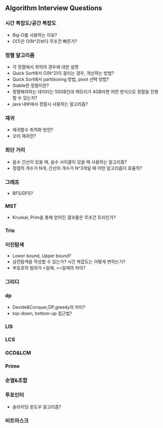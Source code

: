 ## Algorithm Interview Questions

### 시간 복잡도/공간 복잡도
- Big-O를 사용하는 이유?
- O(1)은 O(N^2)보다 무조건 빠른가?

### 정렬 알고리즘
- 각 정렬에서 최악의 경우에 대한 설명
- Quick Sort에서 O(N^2)이 걸리는 경우, 개선하는 방법?
- Quick Sort에서 partitioning 방법, pivot 선택 방법?
- Stable한 정렬이란?
- 정렬해야하는 데이터는 50GB인데 메모리가 4GB라면 어떤 방식으로 정렬을 진행할 수 있는지?
- java 내부에서 정렬시 사용하는 알고리즘?

### 재귀
- 재귀함수 최적화 방안?
- 꼬리 재귀란?

### 최단 거리
- 음수 간선이 있을 때, 음수 사이클이 있을 때 사용하는 알고리즘?
- 정점의 개수가 N개, 간선의 개수가 N^3개일 때 어떤 알고리즘이 효율적?

### 그래프
- BFS/DFS?

### MST
- Kruskal, Prim을 통해 얻어진 결과물은 무조건 트리인가?

### Trie

### 이진탐색
- Lower bound, Upper bound?
- 삼진탐색을 작성할 수 있는가? 시간 복잡도는 어떻게 변하는가?
- 부등호의 범위가 <일때, <=일때의 차이?

### 그리디

### dp
- Devide&Conquer,DP,greedy의 차이?
- top-down, bottom-up 접근법?

### LIS

### LCS

### GCD&LCM

### Prime

### 순열&조합

### 투포인터
- 슬라이딩 윈도우 알고리즘?

### 비트마스크
